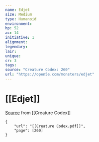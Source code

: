 ```yaml
---
name: Edjet
size: Medium
type: Humanoid
environment: 
hp: 52
ac: 14
initiative: 1
alignment: 
legendary: 
lair: 
unique: 
cr: 3
tags: 
source: "Creature Codex: 260"
url: "https://open5e.com/monsters/edjet"
---
```

# [[Edjet]]

[Source](zotero://open-pdf/library/items/NTNKJRHG?page=260) from [[Creature Codex]]

```pdf
{
	"url": "[[Creature Codex.pdf]]",
	"page": [260]
}
```

